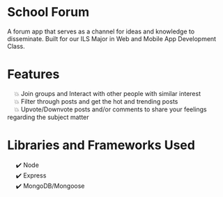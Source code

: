 # School Forum

A forum app that serves as a channel for ideas and knowledge to disseminate. Built for our ILS Major in Web and Mobile App Development Class.

# Features

&nbsp;&nbsp;&nbsp;&nbsp;:boom: Join groups and Interact with other people with similar interest<br />
&nbsp;&nbsp;&nbsp;&nbsp;:boom: Filter through posts and get the hot and trending posts<br />
&nbsp;&nbsp;&nbsp;&nbsp;:boom: Upvote/Downvote posts and/or comments to share your feelings regarding the subject matter<br />
  
  
# Libraries and Frameworks Used

&nbsp;&nbsp;&nbsp;&nbsp; :heavy_check_mark: Node<br />
&nbsp;&nbsp;&nbsp;&nbsp; :heavy_check_mark: Express<br />
&nbsp;&nbsp;&nbsp;&nbsp; :heavy_check_mark: MongoDB/Mongoose<br />
